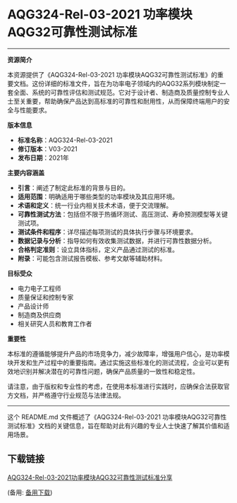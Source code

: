 # AQG324-Rel-03-2021 功率模块AQG32可靠性测试标准

---

**资源简介**

本资源提供了《AQG324-Rel-03-2021 功率模块AQG32可靠性测试标准》的重要文档。这份详细的标准文件，旨在为功率电子领域内的AQG32系列模块制定一套全面、系统的可靠性评估和测试规范。它对于设计者、制造商及质量控制专业人士至关重要，帮助确保产品达到高标准的可靠性和耐用性，从而保障终端用户的安全与性能要求。

**版本信息**

- **标准名称**：AQG324-Rel-03-2021
- **修订版本**：V03-2021
- **发布日期**：2021年

**主要内容涵盖**

- **引言**：阐述了制定此标准的背景与目的。
- **适用范围**：明确适用于哪些类型的功率模块及其应用环境。
- **术语和定义**：统一行业内相关技术术语，便于交流理解。
- **可靠性测试方法**：包括但不限于热循环测试、高压测试、寿命预测模型等关键测试项。
- **测试条件和程序**：详尽描述每项测试的具体执行步骤与环境要求。
- **数据记录与分析**：指导如何有效收集测试数据，并进行可靠性数据分析。
- **合格判定准则**：设立具体指标，定义产品通过测试的标准。
- **附录**：可能包含测试报告模板、参考文献等辅助材料。

**目标受众**

- 电力电子工程师
- 质量保证和控制专家
- 产品设计师
- 制造商及供应商
- 相关研究人员和教育工作者

**重要性**

本标准的遵循能够提升产品的市场竞争力，减少故障率，增强用户信心，是功率模块开发和生产过程中的重要指南。通过实施这些标准化的测试流程，企业可以更有效地识别并解决潜在的可靠性问题，确保产品质量的一致性和稳定性。

请注意，由于版权和专业性的考虑，在使用本标准进行实践时，应确保合法获取官方文档，并严格遵守行业规范与法律法规。

---

这个 README.md 文件概述了《AQG324-Rel-03-2021 功率模块AQG32可靠性测试标准》文档的关键信息，旨在帮助对此有兴趣的专业人士快速了解其价值和适用场景。

## 下载链接
[AQG324-Rel-03-2021功率模块AQG32可靠性测试标准分享](https://pan.quark.cn/s/d5b166a78017) 

(备用: [备用下载](https://pan.baidu.com/s/1tvRF-8nB0QeT3C60NJwQDg?pwd=1234))
